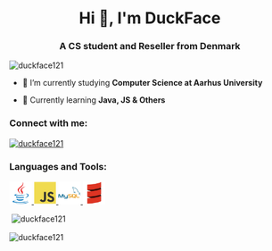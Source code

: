 <h1 align="center">Hi 👋, I'm DuckFace</h1>
<h3 align="center">A CS student and Reseller from Denmark</h3>

<p align="left"> <img src="https://komarev.com/ghpvc/?username=duckface121&label=Profile%20views&color=0e75b6&style=flat" alt="duckface121" /> </p>

- 🌱 I’m currently studying **Computer Science at Aarhus University**

- 📖 Currently learning **Java, JS & Others**

<h3 align="left">Connect with me:</h3>
<p align="left">
<a href="https://twitter.com/duckface121" target="blank"><img align="center" src="https://raw.githubusercontent.com/rahuldkjain/github-profile-readme-generator/master/src/images/icons/Social/twitter.svg" alt="duckface121" height="30" width="40" /></a>
</p>

<h3 align="left">Languages and Tools:</h3>
<p align="left"> <a href="https://www.java.com" target="_blank" rel="noreferrer"> <img src="https://raw.githubusercontent.com/devicons/devicon/master/icons/java/java-original.svg" alt="java" width="40" height="40"/> </a> <a href="https://developer.mozilla.org/en-US/docs/Web/JavaScript" target="_blank" rel="noreferrer"> <img src="https://raw.githubusercontent.com/devicons/devicon/master/icons/javascript/javascript-original.svg" alt="javascript" width="40" height="40"/> </a> <a href="https://www.mysql.com/" target="_blank" rel="noreferrer"> <img src="https://raw.githubusercontent.com/devicons/devicon/master/icons/mysql/mysql-original-wordmark.svg" alt="mysql" width="40" height="40"/> </a> <a href="https://www.scala-lang.org" target="_blank" rel="noreferrer"> <img src="https://raw.githubusercontent.com/devicons/devicon/master/icons/scala/scala-original.svg" alt="scala" width="40" height="40"/> </a> </p>

<p>&nbsp;<img align="center" src="https://github-readme-stats.vercel.app/api?username=duckface121&show_icons=true&theme=dark&locale=en" alt="duckface121" /></p>

<p><img align="center" src="https://github-readme-streak-stats.herokuapp.com/?user=duckface121&theme=dark" alt="duckface121" /></p>
